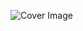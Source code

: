 ![Cover Image](https://res.cloudinary.com/dws2yfkqq/image/upload/v1594911933/bhavesh_1_pq1yis.png)

